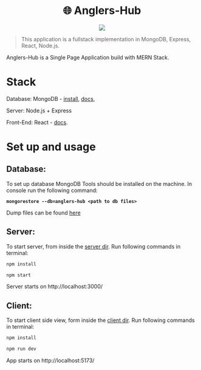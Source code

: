<h1 align="center">
🌐 Anglers-Hub
</h1>

<p align="center">
   <a href="https://github.com/KostaKostov15/Anglers-Hub/blob/main/LICENSE">
      <img src="https://img.shields.io/badge/License-MIT-green.svg" />
   </a>
</p>

> This application is a fullstack implementation in MongoDB, Express, React, Node.js.


Anglers-Hub is a Single Page Application build with MERN Stack.

# Stack

Database: MongoDB - [install](https://docs.mongodb.com/manual/installation/), [docs](https://docs.mongodb.com/manual/tutorial/getting-started/),

Server: Node.js + Express

Front-End: React - [docs](https://react.dev/reference/react).

# Set up and usage

## Database:

To set up database MongoDB Tools should be installed on the machine. In console run the following command:

**`
mongorestore --db=anglers-hub <path to db files>
`**

Dump files can be found [here](https://github.com/KostaKostov15/Anglers-Hub/tree/main/db/anglers-hub)


## Server: 

To start server, from inside the [server dir](https://github.com/KostaKostov15/Anglers-Hub/tree/main/server).
Run following commands in terminal:

```sh 
npm install
```

```sh
npm start
```

Server starts on http://localhost:3000/

## Client:

To start client side view, form inside the [client dir](https://github.com/KostaKostov15/Anglers-Hub/tree/main/client).
Run following commands in terminal:

```sh
npm install
```

```sh
npm run dev
```

App starts on http://localhost:5173/
